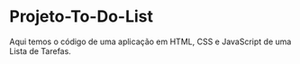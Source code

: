 # Projeto-To-Do-List
Aqui temos o código de uma aplicação em HTML, CSS e JavaScript de uma Lista de Tarefas.
